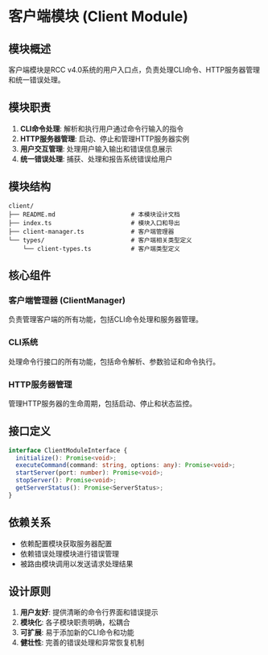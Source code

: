 # 客户端模块 (Client Module)

## 模块概述

客户端模块是RCC v4.0系统的用户入口点，负责处理CLI命令、HTTP服务器管理和统一错误处理。

## 模块职责

1. **CLI命令处理**: 解析和执行用户通过命令行输入的指令
2. **HTTP服务器管理**: 启动、停止和管理HTTP服务器实例
3. **用户交互管理**: 处理用户输入输出和错误信息展示
4. **统一错误处理**: 捕获、处理和报告系统错误给用户

## 模块结构

```
client/
├── README.md                     # 本模块设计文档
├── index.ts                      # 模块入口和导出
├── client-manager.ts             # 客户端管理器
└── types/                        # 客户端相关类型定义
    └── client-types.ts           # 客户端类型定义
```

## 核心组件

### 客户端管理器 (ClientManager)
负责管理客户端的所有功能，包括CLI命令处理和服务器管理。

### CLI系统
处理命令行接口的所有功能，包括命令解析、参数验证和命令执行。

### HTTP服务器管理
管理HTTP服务器的生命周期，包括启动、停止和状态监控。

## 接口定义

```typescript
interface ClientModuleInterface {
  initialize(): Promise<void>;
  executeCommand(command: string, options: any): Promise<void>;
  startServer(port: number): Promise<void>;
  stopServer(): Promise<void>;
  getServerStatus(): Promise<ServerStatus>;
}
```

## 依赖关系

- 依赖配置模块获取服务器配置
- 依赖错误处理模块进行错误管理
- 被路由模块调用以发送请求处理结果

## 设计原则

1. **用户友好**: 提供清晰的命令行界面和错误提示
2. **模块化**: 各子模块职责明确，松耦合
3. **可扩展**: 易于添加新的CLI命令和功能
4. **健壮性**: 完善的错误处理和异常恢复机制